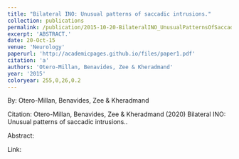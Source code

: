 ```yaml
---
title: "Bilateral INO: Unusual patterns of saccadic intrusions."
collection: publications
permalink: /publication/2015-10-20-BilateralINO_UnusualPatternsOfSaccadicIntrusions_
excerpt: 'ABSTRACT.'
date: 20-Oct-15
venue: 'Neurology'
paperurl: 'http://academicpages.github.io/files/paper1.pdf'
citation: 'a'
authors: 'Otero-Millan, Benavides, Zee & Kheradmand'
year: '2015'
coloryear: 255,0,26,0.2
---
```


By: Otero-Millan, Benavides, Zee & Kheradmand

Citation: Otero-Millan, Benavides, Zee & Kheradmand (2020) Bilateral INO: Unusual patterns of saccadic intrusions.. 

Abstract: 

Link: 
